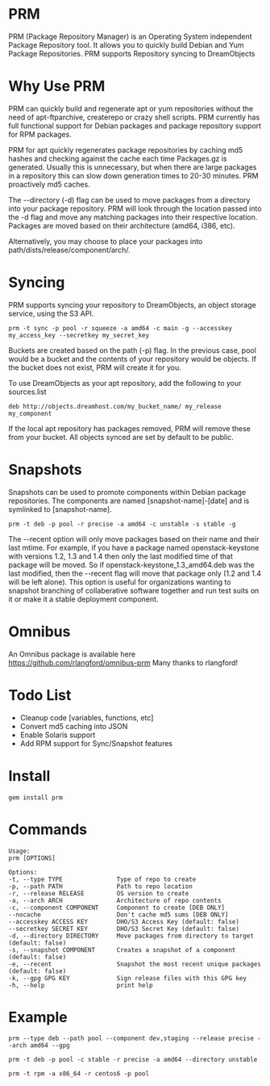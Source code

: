 PRM
===

PRM (Package Repository Manager) is an Operating System independent Package Repository tool. It allows you to quickly build Debian and Yum Package Repositories. PRM supports Repository syncing to DreamObjects

Why Use PRM
===

PRM can quickly build and regenerate apt or yum repositories without the need of apt-ftparchive, createrepo or crazy shell scripts. PRM currently has full
functional support for Debian packages and package repository support for RPM packages.

PRM for apt quickly regenerates package repositories by caching md5 hashes and checking against the cache each time Packages.gz is generated. Usually
this is unnecessary, but when there are large packages in a repository this can slow down generation times to 20-30 minutes. PRM proactively md5 caches.

The --directory (-d) flag can be used to move packages from a directory into your package repository. PRM will look through the location passed into
the -d flag and move any matching packages into their respective location. Packages are moved based on their architecture (amd64, i386, etc). 

Alternatively, you may choose to place your packages into path/dists/release/component/arch/.

Syncing
===

PRM supports syncing your repository to DreamObjects, an object storage service, using the S3 API.

```
prm -t sync -p pool -r squeeze -a amd64 -c main -g --accesskey my_access_key --secretkey my_secret_key
```

Buckets are created based on the path (-p) flag. In the previous case, pool would be a bucket and the contents of your repository would be objects. If the 
bucket does not exist, PRM will create it for you.

To use DreamObjects as your apt repository, add the following to your sources.list

```
deb http://objects.dreamhost.com/my_bucket_name/ my_release my_component
```

If the local apt repository has packages removed, PRM will remove these from your bucket. All objects synced are set by default to be public.

Snapshots
===

Snapshots can be used to promote components within Debian package repositories. The components are named [snapshot-name]-[date] and is symlinked to [snapshot-name].

```
prm -t deb -p pool -r precise -a amd64 -c unstable -s stable -g
```

The --recent option will only move packages based on their name and their last mtime. For example, if you have a package named openstack-keystone with versions 1.2, 1.3 and 1.4 then only the last modified time of that package will be moved. So if openstack-keystone_1.3_amd64.deb was the last modified, then the --recent flag will move that package only (1.2 and 1.4 will be left alone). This option is useful for organizations wanting to snapshot branching of collaberative software together and run test suits on it or make it a stable deployment component.

Omnibus
===
An Omnibus package is available here https://github.com/rlangford/omnibus-prm
Many thanks to rlangford!

Todo List
===

* Cleanup code [variables, functions, etc]
* Convert md5 caching into JSON
* Enable Solaris support
* Add RPM support for Sync/Snapshot features

Install
===
```
gem install prm
```

Commands
===
```
Usage:
prm [OPTIONS]

Options:
-t, --type TYPE               Type of repo to create
-p, --path PATH               Path to repo location
-r, --release RELEASE         OS version to create
-a, --arch ARCH               Architecture of repo contents
-c, --component COMPONENT     Component to create [DEB ONLY]
--nocache                     Don't cache md5 sums [DEB ONLY]
--accesskey ACCESS KEY        DHO/S3 Access Key (default: false)
--secretkey SECRET KEY        DHO/S3 Secret Key (default: false)
-d, --directory DIRECTORY     Move packages from directory to target (default: false)
-s, --snapshot COMPONENT      Creates a snapshot of a component (default: false)
-e, --recent                  Snapshot the most recent unique packages (default: false)
-k, --gpg GPG KEY             Sign release files with this GPG key
-h, --help                    print help
```

Example
===
```
prm --type deb --path pool --component dev,staging --release precise --arch amd64 --gpg

prm -t deb -p pool -c stable -r precise -a amd64 --directory unstable

prm -t rpm -a x86_64 -r centos6 -p pool
```
